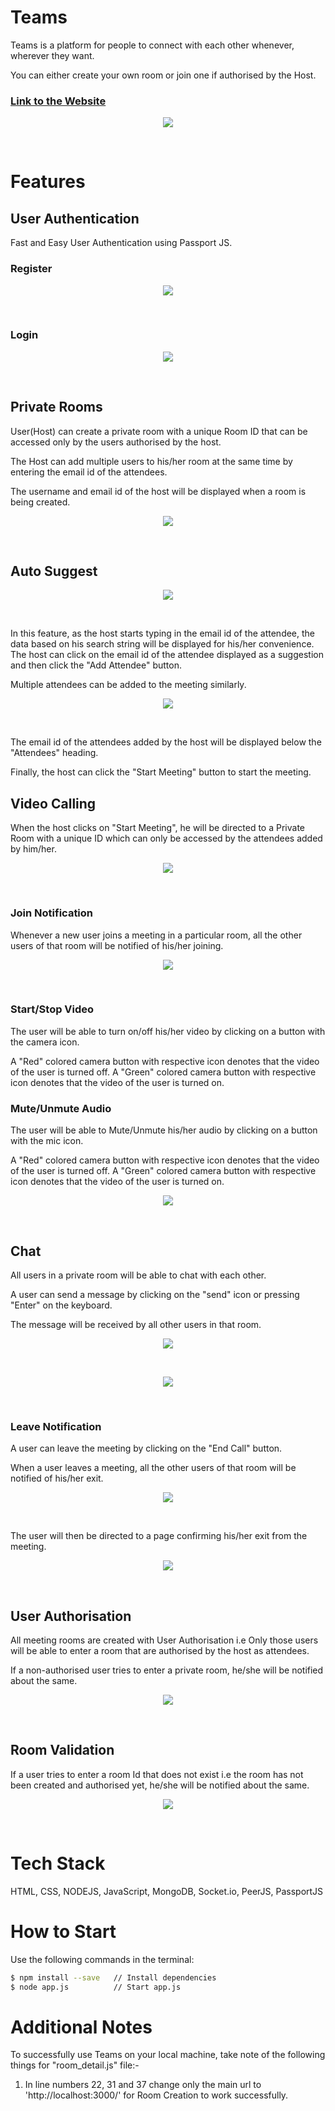 <!-- # Teams-Clone
<h2>Teams</h2>
<p>Teams is a platform where people can connect from their comfort zones. You can create your own rooms or join one if authorised by the host.</P> -->

<h1>Teams</h2> 

Teams is a platform for people to connect with each other whenever, wherever they want.

You can either create your own room or join one if authorised by the Host.

### [Link to the Website](https://peer-connect.herokuapp.com/)

<p align="center">
    <img src="./public/assets/home.png">
</p>
<br>


# Features

## User Authentication

Fast and Easy User Authentication using Passport JS.

### Register

<p align="center">
    <img src="./public/assets/register.png">
</p>
<br>

### Login

<p align="center">
    <img src="./public/assets/login.png">
</p>
<br>

## Private Rooms

User(Host) can create a private room with a unique Room ID that can be accessed only by the users authorised by the host.

The Host can add multiple users to his/her room at the same time by entering the email id of the attendees.

The username and email id of the host will be displayed when a room is being created.

<p align="center">
    <img src="./public/assets/create_room.png">
</p>
<br>

## Auto Suggest

<p align="center">
    <img src="./public/assets/room_2.png">
</p>
<br>

In this feature, as the host starts typing in the email id of the attendee, the data based on his search string will be displayed for his/her convenience. The host can click on the email id of the attendee displayed as a suggestion and then click the "Add Attendee" button.

Multiple attendees can be added to the meeting similarly.

<p align="center">
    <img src="./public/assets/room_3.png">
</p>
<br>


The email id of the attendees added by the host will be displayed below the "Attendees" heading.

Finally, the host can click the "Start Meeting" button to start the meeting.



## Video Calling

When the host clicks on "Start Meeting", he will be directed to a Private Room with a unique ID which can only be accessed by the attendees added by him/her.

<p align="center">
    <img src="./public/assets/start_meet.png">
</p>
<br>

### Join Notification

Whenever a new user joins a meeting in a particular room, all the other users of that room will be notified of his/her joining.

<p align="center">
    <img src="./public/assets/video_room_2.png">
</p>
<br>

### Start/Stop Video 

The user will be able to turn on/off his/her video by clicking on a button with the camera icon.

A "Red" colored camera button with respective icon denotes that the video of the user is turned off.
A "Green" colored camera button with respective icon denotes that the video of the user is turned on.

### Mute/Unmute Audio

The user will be able to Mute/Unmute his/her audio by clicking on a button with the mic icon.

A "Red" colored camera button with respective icon denotes that the video of the user is turned off.
A "Green" colored camera button with respective icon denotes that the video of the user is turned on.

<p align="center">
    <img src="./public/assets/video_func.png">
</p>
<br>


## Chat 

All users in a private room will be able to chat with each other.

A user can send a message by clicking on the "send" icon or pressing "Enter" on the keyboard.

The message will be received by all other users in that room.

<p align="center">
    <img src="./public/assets/video_room_3.png">
</p>
<br>

<p align="center">
    <img src="./public/assets/video_room_4.png">
</p>
<br>


### Leave Notification

A user can leave the meeting by clicking on the "End Call" button.

When a user leaves a meeting, all the other users of that room will be notified of his/her exit.

<p align="center">
    <img src="./public/assets/end_call_1.png">
</p>
<br>

The user will then be directed to a page confirming his/her exit from the meeting.

<p align="center">
    <img src="./public/assets/end_call.png">
</p>
<br>


## User Authorisation

All meeting rooms are created with User Authorisation i.e Only those users will be able to enter a room that are authorised by the host as attendees.

If a non-authorised user tries to enter a private room, he/she will be notified about the same.

<p align="center">
    <img src="./public/assets/no_access.png">
</p>
<br>


## Room Validation

If a user tries to enter a room Id that does not exist i.e the room has not been created and authorised yet, he/she will be notified about the same.

<p align="center">
    <img src="./public/assets/does_not_exist.png">
</p>
<br>


# Tech Stack

HTML, CSS, NODEJS, JavaScript, MongoDB, Socket.io, PeerJS, PassportJS


# How to Start

Use the following commands in the terminal:

```bash
$ npm install --save   // Install dependencies
$ node app.js          // Start app.js
```

# Additional Notes

To successfully use Teams on your local machine, take note of the following things for "room_detail.js" file:-

1. In line numbers 22, 31 and 37 change only the main url to 'http://localhost:3000/' for Room Creation to work successfully.   